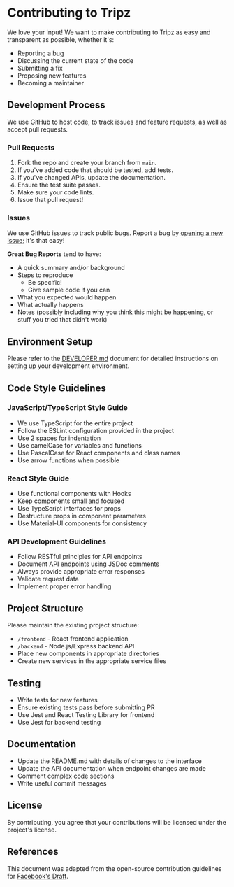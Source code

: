 # Contributing to Tripz

We love your input! We want to make contributing to Tripz as easy and transparent as possible, whether it's:

- Reporting a bug
- Discussing the current state of the code
- Submitting a fix
- Proposing new features
- Becoming a maintainer

## Development Process

We use GitHub to host code, to track issues and feature requests, as well as accept pull requests.

### Pull Requests

1. Fork the repo and create your branch from `main`.
2. If you've added code that should be tested, add tests.
3. If you've changed APIs, update the documentation.
4. Ensure the test suite passes.
5. Make sure your code lints.
6. Issue that pull request!

### Issues

We use GitHub issues to track public bugs. Report a bug by [opening a new issue](https://github.com/yourusername/tripz/issues); it's that easy!

**Great Bug Reports** tend to have:

- A quick summary and/or background
- Steps to reproduce
  - Be specific!
  - Give sample code if you can
- What you expected would happen
- What actually happens
- Notes (possibly including why you think this might be happening, or stuff you tried that didn't work)

## Environment Setup

Please refer to the [DEVELOPER.md](DEVELOPER.md) document for detailed instructions on setting up your development environment.

## Code Style Guidelines

### JavaScript/TypeScript Style Guide

- We use TypeScript for the entire project
- Follow the ESLint configuration provided in the project
- Use 2 spaces for indentation
- Use camelCase for variables and functions
- Use PascalCase for React components and class names
- Use arrow functions when possible

### React Style Guide

- Use functional components with Hooks
- Keep components small and focused
- Use TypeScript interfaces for props
- Destructure props in component parameters
- Use Material-UI components for consistency

### API Development Guidelines

- Follow RESTful principles for API endpoints
- Document API endpoints using JSDoc comments
- Always provide appropriate error responses
- Validate request data
- Implement proper error handling

## Project Structure

Please maintain the existing project structure:

- `/frontend` - React frontend application
- `/backend` - Node.js/Express backend API
- Place new components in appropriate directories
- Create new services in the appropriate service files

## Testing

- Write tests for new features
- Ensure existing tests pass before submitting PR
- Use Jest and React Testing Library for frontend
- Use Jest for backend testing

## Documentation

- Update the README.md with details of changes to the interface
- Update the API documentation when endpoint changes are made
- Comment complex code sections
- Write useful commit messages

## License

By contributing, you agree that your contributions will be licensed under the project's license.

## References

This document was adapted from the open-source contribution guidelines for [Facebook's Draft](https://github.com/facebook/draft-js/blob/master/CONTRIBUTING.md).